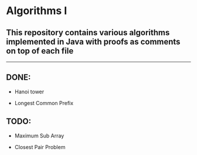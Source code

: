 # Algorithms I 

## This repository contains various algorithms implemented in Java with proofs as comments on top of each file

---
## **DONE**:

 - Hanoi tower

 - Longest Common Prefix



## **TODO**:

  - Maximum Sub Array

  - Closest Pair Problem



